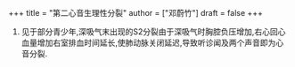 +++
title = "第二心音生理性分裂"
author = ["邓蔚竹"]
draft = false
+++

1.  见于部分青少年,深吸气末出现的S2分裂由于深吸气时胸腔负压增加,右心回心血量增加右室排血时间延长,使肺动脉关闭延迟,导致听诊闻及两个声音即为心音分裂.